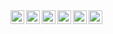 <a href="https://www.linkedin.com/in/gerald-markus-zabos/">
    <img align="left" alt="LinkedIn" width="22px" src="https://cdn.jsdelivr.net/npm/simple-icons@7.19.0/icons/linkedin.svg" />
</a>
<a href="https://twitter.com/gmzabos">
    <img align="left" alt="Twitter" width="22px" src="https://cdn.jsdelivr.net/npm/simple-icons@7.19.0/icons/twitter.svg" />
</a>
<a href="https://www.instagram.com/gmzabos">
    <img align="left" alt="Instagram" width="22px" src="https://cdn.jsdelivr.net/npm/simple-icons@7.19.0/icons/instagram.svg" />
<a href="https://discordapp.com/users/510135133165191168">
    <img align="left" alt="Discord" width="22px" src="https://cdn.jsdelivr.net/npm/simple-icons@7.19.0/icons/discord.svg" />
</a>
<a href="https://polkadot.subscan.io/account/16NKVAK4J7c3AgfffEXG9LbDWRPYQRgBgKUbN272nqRH19U6">
    <img align="left" alt="Polkadot" width="22px" src="https://cdn.jsdelivr.net/npm/simple-icons@7.19.0/icons/polkadot.svg" />
</a>
<a href="https://stellar.expert/explorer/public/account/GCXH3RJQNIDCJRENEGW2NN7W4VTZBWL6XAV5W37YCYLBSHYWQNIPNW3B">
    <img align="left" alt="Stellar" width="22px" src="https://cdn.jsdelivr.net/npm/simple-icons@7.19.0/icons/stellar.svg" />
</a>

